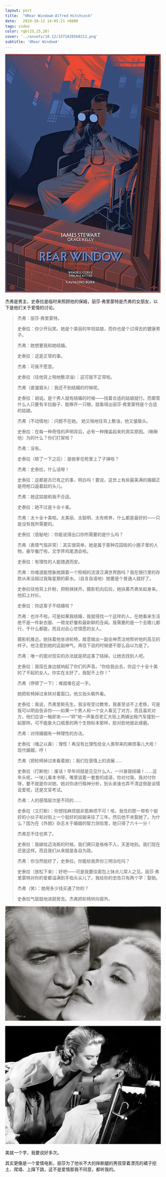 ```yaml
---
layout: post
title:  "《Rear Window》-Alfred Hitchcock"
date:   2019-10-12 14:05:21 +0800
tags: video
color: rgb(25,25,20)
cover: '../assets/10.12/1571028568211.png'
subtitle: '《Rear Window》'
---
```


![1571028597601](/assets/10.12/1571028597601.png)

杰弗是男主，史泰拉是临时来照顾他的保姆，丽莎·弗里蒙特是杰弗的女朋友，以下是他们关于爱情的讨论。

> 杰弗：丽莎·弗里蒙特。
>
> 史泰拉：你少开玩笑。她是个美丽的年轻姑娘，而你也是个过得去的健康男子。
>
> 杰弗：她想要我和她结婚。
>
> 史泰拉：这是正常的事。
>
> 杰弗：可我不愿意。
>
> 史泰拉（往他背上啪地敷凉油）：这可就不正常啦。
>
> 杰弗（直皱眉头）：我还不到结婚的时候呢。
>
> 史泰拉：胡说。是个男人就有结婚的时候——找着合适的姑娘就行。而甭管什么人只要有半拉脑子、能睁开一只眼，就看得出丽莎·弗里蒙特是个合适的姑娘。
>
> 杰弗（不动情地）：问题不在她。
> 她又啪地往背上敷油，他又皱眉头。
>
> 史泰拉：在每一种奇怪的声明背后，必有一种掩盖起来的真实原因。（瞅瞅他）为的什么？你们打架啦？
>
> 杰弗：没有。
>
> 史泰拉（顿了一下之后）：是她爹在枪里上了子弹啦？
>
> 杰弗：史泰拉，什么话呀！
>
> 史泰拉：这都是古已有之的事，明白吗！要说，这世上有些最美满的婚姻正是用枪口逼着起的头儿。
>
> 杰弗：她这姑娘和我不合适。
>
> 史泰拉：她不过是十全十美。
>
> 杰弗：太十全十美啦。太美丽、太聪明、太有修养，什么都是最好的——只是没有我所需要的。
>
> 史泰拉（诡秘地）：你能说得出口你所需要的是什么吗？
>
> 杰弗（表情气恼非常）：其实很简单。她是属于那种花园街的小圈子里的人物，豪华餐厅啦，文学界鸡尾洒会啦。
>
> 史泰拉：有理性的人能随遇而安。
>
> 杰弗：你难道能想象她跟着一个照相的流浪汉满世界跑吗？我在银行里的存款从来没超过我每星期的薪水。（自言自语地）她要是个普通人就好了。
>
> 史泰拉往他背上扑粉，把粉抹抹开。摄影机向后拉，她扶着杰弗坐起身来。他扣上衬衫。
>
> 史泰拉：你这辈子不结婚啦？
>
> 杰弗：也许不啦。可是如果我结婚，我就得找一个这样的人，在她看来生活绝不是一件新衣服、一顿龙虾餐和最新鲜的丑闻。我需要的是一个去哪儿都行，干什么都能，而且对此心甘情愿的女人。
>
> 摄影机推近。她扶着他坐进轮椅，故意做出一副全神贯注地聆听他的高见的样子。他注意到她的这副神气，再往下说的时候便不那么自以为是了。
>
> 杰弗：唯一的面对现实的办法就是把这事了结掉。让她去找别人吧。
>
> 史泰拉：我现在身边就响起了你们的声音。“你给我出去，你这个十全十美的了不起的女人。你实在太好了，我配不上你！”
>
> 杰弗（停顿了一下）：难就难在这一手。
>
> 她把轮椅掉过来转对着窗口。他又抬头朝外看。
>
> 史泰拉：我说，杰弗里斯先生。我没有受过教育，我甚至谈不上老练，可是我可以明自告诉你——如果一个男人和一个女人看见了对方，而且喜欢对方，他们应该一触即发——“砰”地一声象百老汇大街上两辆出租汽车撞到一起那样。可不能象大口瓶里的两个生物标本那样，脸对脸地彼此琢磨。
>
> 杰弗：对待婚姻有一种理性的办法。
>
> 史泰拉（嗤之以鼻）：理性！再没有比理性给全人类带来的麻烦事儿大啦！现代婚姻，哼！
>
> 杰弗（把轮椅掉过来看着她）：我们在感情上的进展……
>
> 史泰拉（打断他）：废话！早年间就是见见什么人，一兴奋就结婚！……这年头呢，一块儿看本书呀，嘴里说着一套套的成语，你对付我、我对付你呀，要不就是你对她、她对你进行精神分析，到头来谁也弄不清这倒是谈情说爱呢，还是文官考试。
>
> 杰弗：人的感情层次是不同的……
>
> 史泰拉（又打断）：你想找麻烦就非惹麻烦不可！咳，我住的那一带有个挺好的小伙子和对街上一个挺好的姑娘来往了三年。然后他不肯娶她了。为什么？因为在《外貌》杂志关于婚姻的智力测验里，她只得了六十一分！
>
> 杰弗忍不住也笑了。
>
> 史泰拉：我嫁给迈洛斯的时候，我们俩只是格格不入，天差地别。我们现在还是这样。而且我们从来就是各自为政。
>
> 杰弗：你当然挺好了，史泰拉。你能给我弄份三明治吃吗？
>
> 史泰拉（放松下来）：好吧——可是我要往面包上抹点儿常人之见。丽莎·弗里蒙特对你的爱都溢满到手指头尖儿了。我给你的忠告只有两个字：娶她。
>
> 杰弗（笑）：她用多少钱买通了你的？
>
> 史泰拉气鼓鼓地进厨房去。杰弗把轮椅转向窗外。
>
> 

![1571028072890](/assets/10.12/1571028072890.png)

![1571028125254](/assets/10.12/1571028125254.png)

美就一个字，我要说好多次。

其实更像是一个爱情电影，丽莎为了他长不大的摔断腿的男孩穿着漂亮的裙子挖土、爬墙、上蹿下跳，这不是爱情那我不同意，都听我的。